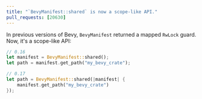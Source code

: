 ```yaml
---
title: "`BevyManifest::shared` is now a scope-like API."
pull_requests: [20630]
---
```


In previous versions of Bevy, `BevyManifest` returned a mapped `RwLock` guard. Now, it's a scope-like API:

```rust
// 0.16
let manifest = BevyManifest::shared();
let path = manifest.get_path("my_bevy_crate");

// 0.17
let path = BevyManifest::shared(|manifest| {
    manifest.get_path("my_bevy_crate")
});
```
